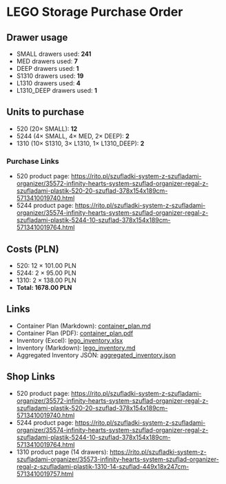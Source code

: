 # LEGO Storage Purchase Order

## Drawer usage
- SMALL drawers used: **241**
- MED drawers used: **7**
- DEEP drawers used: **1**
- S1310 drawers used: **19**
- L1310 drawers used: **4**
- L1310_DEEP drawers used: **1**

## Units to purchase
- 520 (20× SMALL): **12**
- 5244 (4× SMALL, 4× MED, 2× DEEP): **2**
- 1310 (10× S1310, 3× L1310, 1× L1310_DEEP): **2**

### Purchase Links
- 520 product page: https://rito.pl/szufladki-system-z-szufladami-organizer/35572-infinity-hearts-system-szuflad-organizer-regal-z-szufladami-plastik-520-20-szuflad-378x154x189cm-5713410019740.html
- 5244 product page: https://rito.pl/szufladki-system-z-szufladami-organizer/35574-infinity-hearts-system-szuflad-organizer-regal-z-szufladami-plastik-5244-10-szuflad-378x154x189cm-5713410019764.html

## Costs (PLN)
- 520: 12 × 101.00 PLN
- 5244: 2 × 95.00 PLN
- 1310: 2 × 138.00 PLN
- **Total: 1678.00 PLN**

## Links
- Container Plan (Markdown): [container_plan.md](container_plan.md)
- Container Plan (PDF): [container_plan.pdf](container_plan.pdf)
- Inventory (Excel): [lego_inventory.xlsx](lego_inventory.xlsx)
- Inventory (Markdown): [lego_inventory.md](lego_inventory.md)
- Aggregated Inventory JSON: [aggregated_inventory.json](aggregated_inventory.json)

## Shop Links
- 520 product page: https://rito.pl/szufladki-system-z-szufladami-organizer/35572-infinity-hearts-system-szuflad-organizer-regal-z-szufladami-plastik-520-20-szuflad-378x154x189cm-5713410019740.html
- 5244 product page: https://rito.pl/szufladki-system-z-szufladami-organizer/35574-infinity-hearts-system-szuflad-organizer-regal-z-szufladami-plastik-5244-10-szuflad-378x154x189cm-5713410019764.html
- 1310 product page (14 drawers): https://rito.pl/szufladki-system-z-szufladami-organizer/35573-infinity-hearts-system-szuflad-organizer-regal-z-szufladami-plastik-1310-14-szuflad-449x18x247cm-5713410019757.html
